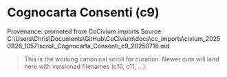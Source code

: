 <!-- status: stub; target: 150+ words -->
<!-- status: stub; target: 150+ words -->
<!-- status: stub; target: 150+ words -->
<!-- status: stub; target: 150+ words -->
# Cognocarta Consenti (c9)

Provenance: promoted from CoCivium imports
Source: C:\Users\Chris\Documents\GitHub\CoCivium\docs\cc\_imports\civium_20250826_1057\scroll_Cognocarta_Consenti_c9_20250718.md

> This is the working canonical scroll for curation. Newer cuts will land here with versioned filenames (c10, c11, …).






